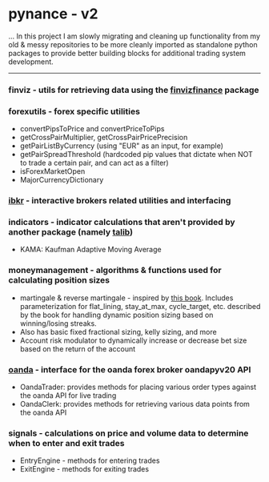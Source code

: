 # pynance - v2

... In this project I am slowly migrating and cleaning up functionality from my old & messy repositories to be more cleanly imported as standalone python packages to provide better building blocks for additional trading system development.

--- 

### finviz - utils for retrieving data using the [finvizfinance](https://pypi.org/project/finvizfinance/) package

### forexutils - forex specific utilities
- convertPipsToPrice and convertPriceToPips
- getCrossPairMultiplier, getCrossPairPricePrecision
- getPairListByCurrency (using "EUR" as an input, for example)
- getPairSpreadThreshold (hardcoded pip values that dictate when NOT to trade a certain pair, and can act as a filter)
- isForexMarketOpen
- MajorCurrencyDictionary

### [ibkr](https://www.interactivebrokers.com/) - interactive brokers related utilities and interfacing

### indicators - indicator calculations that aren't provided by another package (namely [talib](https://ta-lib.org/))
- KAMA: Kaufman Adaptive Moving Average

### moneymanagement - algorithms & functions used for calculating position sizes
- martingale & reverse martingale - inspired by [this book](https://www.amazon.com/Forex-Trading-Money-Management-System/dp/1542621895). Includes parameterization for flat_lining, stay_at_max, cycle_target, etc. described by the book for handling dynamic position sizing based on winning/losing streaks.
- Also has basic fixed fractional sizing, kelly sizing, and more
- Account risk modulator to dynamically increase or decrease bet size based on the return of the account

### [oanda](https://www.oanda.com/us-en/) - interface for the oanda forex broker oandapyv20 API
- OandaTrader: provides methods for placing various order types against the oanda API for live trading
- OandaClerk: provides methods for retrieving various data points from the oanda API

### signals - calculations on price and volume data to determine when to enter and exit trades
- EntryEngine - methods for entering trades
- ExitEngine - methods for exiting trades
